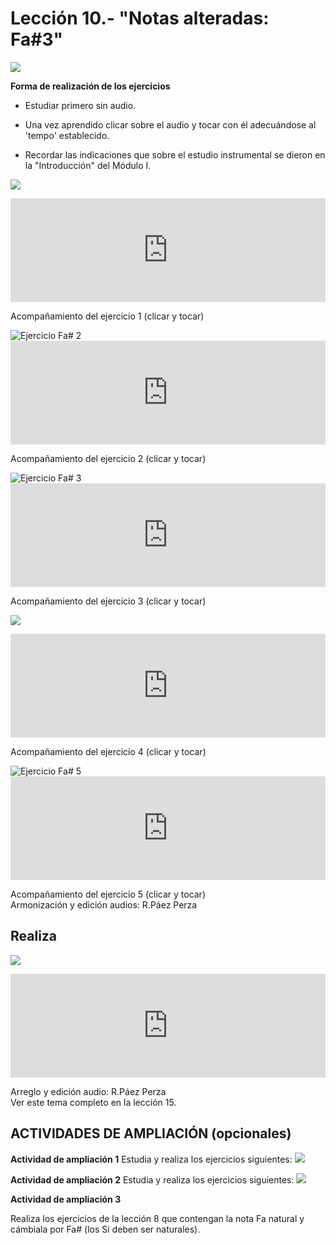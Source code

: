 
# Lección 10.- "Notas alteradas: Fa#3"

![](/assets/L10_Posicion_FaSost.gif)

**Forma de realización de los ejercicios**

- Estudiar primero sin audio.

- Una vez aprendido clicar sobre el audio y tocar con él adecuándose al 'tempo' establecido.

- Recordar las indicaciones que sobre el estudio instrumental se dieron en la "Introducción" del Módulo I.

![](img/L10_Fa_num__Ejercicio_1.jpg)

<iframe width="100%" height="166" scrolling="no" frameborder="no" src="https://w.soundcloud.com/player/?url=https%3A//api.soundcloud.com/tracks/344090236&amp;color=%23ff5500&amp;auto_play=false&amp;hide_related=false&amp;show_comments=true&amp;show_user=true&amp;show_reposts=false"></iframe>

Acompañamiento del ejercicio 1 (clicar y tocar)

<img src="img/L10_Fa_num__Ejercicio_2.jpg" alt="Ejercicio Fa# 2" title="Ejercicio Fa# 2" />

<iframe width="100%" height="166" scrolling="no" frameborder="no" src="https://w.soundcloud.com/player/?url=https%3A//api.soundcloud.com/tracks/344090238&amp;color=%23ff5500&amp;auto_play=false&amp;hide_related=false&amp;show_comments=true&amp;show_user=true&amp;show_reposts=false"></iframe>

Acompañamiento del ejercicio 2 (clicar y tocar)

<img src="img/L10_Fa_num__Ejercicio_3.jpg" alt="Ejercicio Fa# 3" title="Ejercicio Fa# 3" />

<iframe width="100%" height="166" scrolling="no" frameborder="no" src="https://w.soundcloud.com/player/?url=https%3A//api.soundcloud.com/tracks/344090239&amp;color=%23ff5500&amp;auto_play=false&amp;hide_related=false&amp;show_comments=true&amp;show_user=true&amp;show_reposts=false"></iframe>

Acompañamiento del ejercicio 3 (clicar y tocar)

![](/assets/L10_Ejer4_FaSost_Armoniza.gif)

<iframe width="100%" height="166" scrolling="no" frameborder="no" src="https://w.soundcloud.com/player/?url=https%3A//api.soundcloud.com/tracks/344090242&amp;color=%23ff5500&amp;auto_play=false&amp;hide_related=false&amp;show_comments=true&amp;show_user=true&amp;show_reposts=false"></iframe>

Acompañamiento del ejercicio 4 (clicar y tocar)

<img src="img/L10_Fa_num__Ejercicio_5.jpg" alt="Ejercicio Fa# 5" title="Ejercicio Fa# 5" />

<iframe width="100%" height="166" scrolling="no" frameborder="no" src="https://w.soundcloud.com/player/?url=https%3A//api.soundcloud.com/tracks/344090245&amp;color=%23ff5500&amp;auto_play=false&amp;hide_related=false&amp;show_comments=true&amp;show_user=true&amp;show_reposts=false"></iframe>

Acompañamiento del ejercicio 5 (clicar y tocar)<br /> Armonización y edición audios: R.Páez Perza<br />

## Realiza
![](/assets/L10_OboeGabriel.gif)

<iframe width="100%" height="166" scrolling="no" frameborder="no" src="https://w.soundcloud.com/player/?url=https%3A//api.soundcloud.com/tracks/344090301&amp;color=%23ff5500&amp;auto_play=false&amp;hide_related=false&amp;show_comments=true&amp;show_user=true&amp;show_reposts=false"></iframe>

Arreglo y edición audio: R.Páez Perza<br />Ver este tema completo en la lección 15.


## ACTIVIDADES DE AMPLIACIÓN (opcionales)

**Actividad de ampliación 1**
Estudia y realiza los ejercicios siguientes:
![](/assets/L10_EjerFla_Ampli1_ObGab.gif)

**Actividad de ampliación 2**
Estudia y realiza los ejercicios siguientes:
![](/assets/L10_EjerFla_Ampli2_FaSost.gif)

**Actividad de ampliación 3**

Realiza los ejercicios de la lección 8 que contengan la nota Fa natural y cámbiala por Fa# (los Si deben ser naturales).
